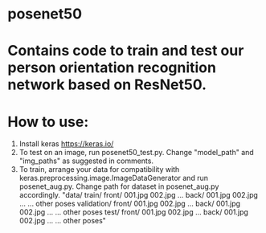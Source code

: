 # posenet50
Contains code to train and test our person orientation recognition network based on ResNet50.
==============================================
How to use:
==============================================
1. Install keras https://keras.io/
2. To test on an image, run posenet50_test.py. Change "model_path" and "img_paths" as suggested in comments.
3. To train, arrange your data for compatibility with keras.preprocessing.image.ImageDataGenerator and run posenet_aug.py. Change path for dataset in posenet_aug.py accordingly.
"data/
    train/
        front/
            001.jpg
            002.jpg
            ...
        back/
            001.jpg
            002.jpg
            ...
        ... other poses
    validation/
        front/
            001.jpg
            002.jpg
            ...
        back/
            001.jpg
            002.jpg
            ...
        ... other poses
    test/
        front/
            001.jpg
            002.jpg
            ...
        back/
            001.jpg
            002.jpg
            ...
       ... other poses"

